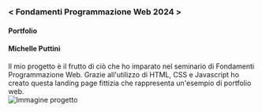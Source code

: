 ### < Fondamenti Programmazione Web 2024 >
#### Portfolio
#### Michelle Puttini
Il mio progetto è il frutto di ciò che ho imparato nel seminario di Fondamenti Programmazione Web. Grazie all'utilizzo di HTML, CSS e Javascript ho creato questa landing page fittizia che rappresenta un'esempio di portfolio web.<br>
![Immagine progetto](https://github.com/michelleputtini/Fondamenti-Programmazione-Web-24/blob/main/Attivit%C3%A0/Michelle%20Puttini/Progetto%20Finale/ScreenSito.png)